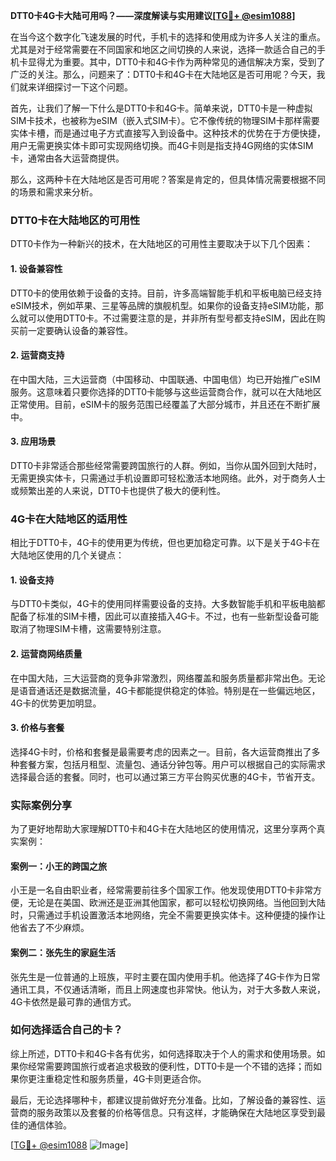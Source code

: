 **DTT0卡4G卡大陆可用吗？——深度解读与实用建议[[TG💪+ @esim1088](https://t.me/s/esim1088)]**

在当今这个数字化飞速发展的时代，手机卡的选择和使用成为许多人关注的重点。尤其是对于经常需要在不同国家和地区之间切换的人来说，选择一款适合自己的手机卡显得尤为重要。其中，DTT0卡和4G卡作为两种常见的通信解决方案，受到了广泛的关注。那么，问题来了：DTT0卡和4G卡在大陆地区是否可用呢？今天，我们就来详细探讨一下这个问题。

首先，让我们了解一下什么是DTT0卡和4G卡。简单来说，DTT0卡是一种虚拟SIM卡技术，也被称为eSIM（嵌入式SIM卡）。它不像传统的物理SIM卡那样需要实体卡槽，而是通过电子方式直接写入到设备中。这种技术的优势在于方便快捷，用户无需更换实体卡即可实现网络切换。而4G卡则是指支持4G网络的实体SIM卡，通常由各大运营商提供。

那么，这两种卡在大陆地区是否可用呢？答案是肯定的，但具体情况需要根据不同的场景和需求来分析。

### DTT0卡在大陆地区的可用性

DTT0卡作为一种新兴的技术，在大陆地区的可用性主要取决于以下几个因素：

#### 1. **设备兼容性**
DTT0卡的使用依赖于设备的支持。目前，许多高端智能手机和平板电脑已经支持eSIM技术，例如苹果、三星等品牌的旗舰机型。如果你的设备支持eSIM功能，那么就可以使用DTT0卡。不过需要注意的是，并非所有型号都支持eSIM，因此在购买前一定要确认设备的兼容性。

#### 2. **运营商支持**
在中国大陆，三大运营商（中国移动、中国联通、中国电信）均已开始推广eSIM服务。这意味着只要你选择的DTT0卡能够与这些运营商合作，就可以在大陆地区正常使用。目前，eSIM卡的服务范围已经覆盖了大部分城市，并且还在不断扩展中。

#### 3. **应用场景**
DTT0卡非常适合那些经常需要跨国旅行的人群。例如，当你从国外回到大陆时，无需更换实体卡，只需通过手机设置即可轻松激活本地网络。此外，对于商务人士或频繁出差的人来说，DTT0卡也提供了极大的便利性。

### 4G卡在大陆地区的适用性

相比于DTT0卡，4G卡的使用更为传统，但也更加稳定可靠。以下是关于4G卡在大陆地区使用的几个关键点：

#### 1. **设备支持**
与DTT0卡类似，4G卡的使用同样需要设备的支持。大多数智能手机和平板电脑都配备了标准的SIM卡槽，因此可以直接插入4G卡。不过，也有一些新型设备可能取消了物理SIM卡槽，这需要特别注意。

#### 2. **运营商网络质量**
在中国大陆，三大运营商的竞争非常激烈，网络覆盖和服务质量都非常出色。无论是语音通话还是数据流量，4G卡都能提供稳定的体验。特别是在一些偏远地区，4G卡的优势更加明显。

#### 3. **价格与套餐**
选择4G卡时，价格和套餐是最需要考虑的因素之一。目前，各大运营商推出了多种套餐方案，包括月租型、流量包、通话分钟包等。用户可以根据自己的实际需求选择最合适的套餐。同时，也可以通过第三方平台购买优惠的4G卡，节省开支。

### 实际案例分享

为了更好地帮助大家理解DTT0卡和4G卡在大陆地区的使用情况，这里分享两个真实案例：

#### 案例一：小王的跨国之旅
小王是一名自由职业者，经常需要前往多个国家工作。他发现使用DTT0卡非常方便，无论是在美国、欧洲还是亚洲其他国家，都可以轻松切换网络。当他回到大陆时，只需通过手机设置激活本地网络，完全不需要更换实体卡。这种便捷的操作让他省去了不少麻烦。

#### 案例二：张先生的家庭生活
张先生是一位普通的上班族，平时主要在国内使用手机。他选择了4G卡作为日常通讯工具，不仅通话清晰，而且上网速度也非常快。他认为，对于大多数人来说，4G卡依然是最可靠的通信方式。

### 如何选择适合自己的卡？

综上所述，DTT0卡和4G卡各有优劣，如何选择取决于个人的需求和使用场景。如果你经常需要跨国旅行或者追求极致的便利性，DTT0卡是一个不错的选择；而如果你更注重稳定性和服务质量，4G卡则更适合你。

最后，无论选择哪种卡，都建议提前做好充分准备。比如，了解设备的兼容性、运营商的服务政策以及套餐的价格等信息。只有这样，才能确保在大陆地区享受到最佳的通信体验。

[[TG💪+ @esim1088](https://t.me/s/esim1088) ![Image](https://i.postimg.cc/4NQfJmqS/Snipaste-2025-05-13-00-14-12.png)]